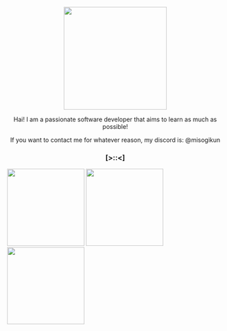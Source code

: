 <p align="center"><img width="240" src="https://78.media.tumblr.com/d370c9a207ba32dfebb8ee2963c59c0d/tumblr_p5wsa4UOHp1x7088uo1_100.gif" /></p>
<p align="center">Hai! I am a passionate software developer that aims to learn as much as possible!</p>
<p align="center">If you want to contact me for whatever reason, my discord is: @misogikun  </p>

### <p align="center">[>::<]</p>

<div>
  <img height="180em"  src="https://github-readme-stats.vercel.app/api?username=misogikun&theme=vue-dark&show_icons=true&hide_border=true&count_private=true"/>
  <img height="180em"  src="https://github-readme-streak-stats.herokuapp.com/?user=misogikun&theme=vue-dark&hide_border=true"/>
  <img height="180em"  src="https://github-readme-stats.vercel.app/api/top-langs/?username=misogikun&theme=vue-dark&show_icons=true&hide_border=true&layout=compact"/>
</div>

